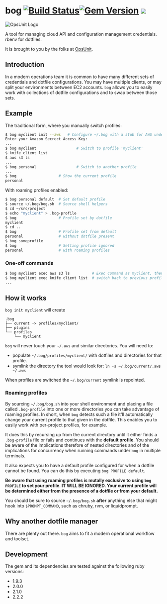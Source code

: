 # bog [![Build Status](https://travis-ci.org/opsunit/bog.svg?branch=master)](https://travis-ci.org/opsunit/bog)[![Gem Version](https://badge.fury.io/rb/bog.svg)](http://badge.fury.io/rb/bog) ![](http://ruby-gem-downloads-badge.herokuapp.com/bog)

![OpsUnit Logo][99]

A tool for managing cloud API and configuration management credentials. rbenv for dotfiles.

It is brought to you by the folks at [OpsUnit][1].

## Introduction
In a modern operations team it is common to have many different sets of credentials and dotfile configurations.
You may have multiple clients, or may split your environments between EC2 accounts. `bog` allows you to easily
work with collections of dotfile configurations and to swap between those sets.

## Example
The traditional form, where you manually switch profiles:

```bash
$ bog myclient init --aws 	# Configure ~/.bog with a stub for AWS under profile 'myclient'
Enter your Amazon Secrect Access Key:
...
$ bog myclient					# Switch to profile 'myclient'
$ knife client list
$ aws s3 ls
...
$ bog personal					# Switch to another profile
...
$ bog                   # Show the current profile
personal
```
With roaming profiles enabled:
```bash
$ bog personal default  # Set default profile
$ source ~/.bog/bog.sh  # Source shell helpers
$ cd ~/src/project
$ echo "myclient" > .bog-profile
$ bog                   # Profile set by dotfile
myclient
$ cd ..
$ bog                   # Profile set from default
personal                # without dotfile present
$ bog someprofile
$ bog                   # Setting profile ignored
personal                # with roaming profiles
```

### One-off commands 
```bash
$ bog myclient exec aws s3 ls          # Exec command as myclient, then
$ bog myclient exec knife client list  # switch back to previous profile 
...
```

## How it works
`bog init myclient` will create 

```
.bog
├── current -> profiles/myclient/
├── plugins
└── profiles
    └── myclient
```
`bog` will never touch your `~/.aws` and similar directories. You will need to:

* populate `~/.bog/profiles/myclient/` with dotfiles and directories for that profile.
* symlink the directory the tool would look for:  `ln -s ~/.bog/current/.aws ~/.aws`

When profiles are switched the `~/.bog/current` symlink is repointed.

### Roaming profiles
By sourcing `~/.bog/bog.sh` into your shell environment and placing a file called `.bog-profile` into one or more directories you can take advantage of roaming profiles. In short, when `bog` detects such a file it'll automatically change your current profile to that given in the dotfile. This enables you to easily work with per-project profiles, for example.

It does this by recursing up from the current directory until it either finds a `.bog-profile` file or fails and continues with the **default profile**. You should be aware of the implications therefore of nested directories and of the implications for concurrency when running commands under `bog` in multiple terminals.

It also expects you to have a default profile configured for when a dotfile cannot be found. You can do this by executing `bog PROFILE default`.

**Be aware that using roaming profiles is mutally exclusive to using `bog PROFILE` to set your profile. IT WILL BE IGNORED. Your current profile will be determined either from the presence of a dotfile or from your default.**

You should be sure to source `~/.bog/bog.sh` **after** anything else that might hook into `$PROMPT_COMMAND`, such as chruby, rvm, or liquidprompt.

## Why another dotfile manager
There are plenty out there. `bog` aims to fit a modern operational workflow and toolset.

## Development

The gem and its dependencies are tested against the following ruby versions:

* 1.9.3
* 2.0.0
* 2.1.0
* 2.2.2

[1]: http://www.opsunit.com
[99]: http://opsunit.com/assets/images/opsunit-logo-large.png

